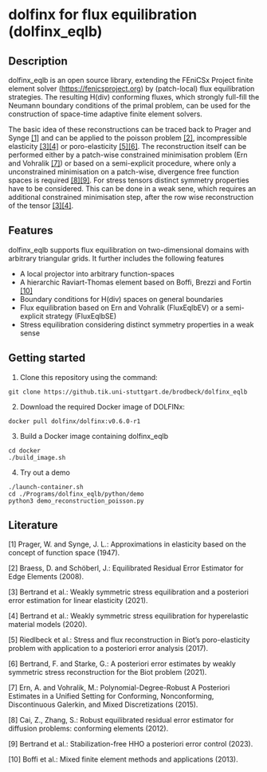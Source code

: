 # dolfinx for flux equilibration (dolfinx_eqlb)
## Description
dolfinx_eqlb is an open source library, extending the FEniCSx Project finite element solver (https://fenicsproject.org) by (patch-local) flux equilibration strategies. The resulting H(div) conforming fluxes, which strongly full-fill the Neumann boundary conditions of the primal problem, can be used for the construction of space-time adaptive finite element solvers. 

The basic idea of these reconstructions can be traced back to Prager and Synge [[1]](#1) and can be applied to the poisson problem [[2]](#2), incompressible elasticity [[3]](#3)[[4]](#4) or poro-elasticity [[5]](#5)[[6]](#6). The reconstruction itself can be performed either by a patch-wise constrained minimisation problem (Ern and Vohralik [[7]](#7)) or based on a semi-explicit procedure, where only a unconstrained minimisation on a patch-wise, divergence free function spaces is required [[8]](#8)[[9]](#9). For stress tensors distinct symmetry properties have to be considered. This can be done in a weak sene, which requires an additional constrained minimisation step, after the row wise reconstruction of the tensor [[3]](#3)[[4]](#4).

## Features
dolfinx_eqlb supports flux equilibration on two-dimensional domains with arbitrary triangular grids. It further includes the following features
- A local projector into arbitrary function-spaces
- A hierarchic Raviart-Thomas element based on Boffi, Brezzi and Fortin [[10]](#10)
- Boundary conditions for H(div) spaces on general boundaries
- Flux equilibration based on Ern and Vohralik (FluxEqlbEV) or a semi-explicit strategy (FluxEqlbSE)
- Stress equilibration considering distinct symmetry properties in a weak sense

## Getting started
1. Clone this repository using the command:

```shell
git clone https://github.tik.uni-stuttgart.de/brodbeck/dolfinx_eqlb
```

2. Download the required Docker image of DOLFINx:

```shell
docker pull dolfinx/dolfinx:v0.6.0-r1
```

3. Build a Docker image containing dolfinx_eqlb

```shell
cd docker
./build_image.sh 
```
4. Try out a demo
```shell
./launch-container.sh
cd ./Programs/dolfinx_eqlb/python/demo
python3 demo_reconstruction_poisson.py  
```

## Literature
<a id="1">[1]</a> Prager, W. and Synge, J. L.: Approximations in elasticity based on the concept of function space (1947).

<a id="2">[2]</a> Braess, D. and Schöberl, J.: Equilibrated Residual Error Estimator for Edge Elements (2008).

<a id="3">[3]</a> Bertrand et al.: Weakly symmetric stress equilibration and a posteriori error estimation for linear elasticity (2021).

<a id="4">[4]</a> Bertrand et al.: Weakly symmetric stress equilibration for hyperelastic material models (2020).

<a id="5">[5]</a> Riedlbeck et al.: Stress and flux reconstruction in Biot’s poro-elasticity problem with application to a posteriori error analysis (2017).

<a id="6">[6]</a> Bertrand, F. and Starke, G.: A posteriori error estimates by weakly symmetric stress reconstruction for the Biot problem (2021).

<a id="7">[7]</a> Ern, A. and Vohralik, M.: Polynomial-Degree-Robust A Posteriori Estimates in a Unified Setting for Conforming, Nonconforming, Discontinuous Galerkin, and Mixed Discretizations (2015).

<a id="8">[8]</a> Cai, Z., Zhang, S.: Robust equilibrated residual error estimator for diffusion problems:
conforming elements (2012).

<a id="9">[9]</a> Bertrand et al.: Stabilization-free HHO a posteriori error control (2023).

<a id="10">[10]</a> Boffi et al.: Mixed finite element methods and applications (2013).


